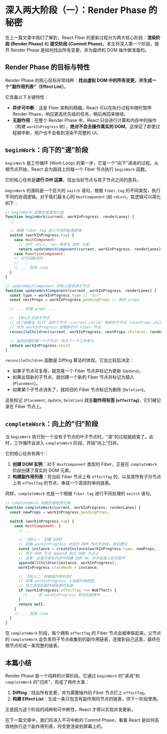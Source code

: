 # 深入两大阶段（一）：Render Phase 的秘密

在上一篇文章中我们了解到，React Fiber 的更新过程分为两大核心阶段：**渲染阶段 (Render Phase)** 和 **提交阶段 (Commit Phase)**。本文将深入第一个阶段，揭开 Render Phase 是如何找出所有变更，并为最终的 DOM 操作做准备的。

## Render Phase 的目标与特性

Render Phase 的核心目标非常纯粹：**找出虚拟 DOM 中的所有变更，并生成一个"副作用列表"（Effect List）**。

它具备以下关键特性：

- **异步可中断**：这是 Fiber 架构的精髓。React 可以在执行过程中随时暂停 Render Phase，响应更高优先级的任务，稍后再回来继续。
- **无副作用**：在整个 Render Phase 中，React 只会进行计算和内存中的操作（构建 `workInProgress` 树），**绝对不会去操作真实的 DOM**。这保证了即使过程被中断，用户也不会看到渲染不完整的 UI。

## `beginWork`：向下的"递"阶段

`beginWork` 是工作循环 (Work Loop) 的第一步，它是一个"向下"递进的过程。从根节点开始，React 会为路径上的每一个 Fiber 节点执行 `beginWork` 函数。

它的核心任务是**进行 Diff 运算**，找出当前节点与其子节点之间的差异。

`beginWork` 的源码是一个巨大的 `switch` 语句，根据 `fiber.tag` 的不同类型，执行不同的协调逻辑。对于我们最关心的 `HostComponent` (如 `<div>`)，其逻辑可以简化如下：

```javascript
// beginWork 函数的高度简化版
function beginWork(current, workInProgress, renderLanes) {
  // ...

  // 根据 fiber.tag 进入不同的处理逻辑
  switch (workInProgress.tag) {
    case HostComponent:
      // 对于 <div>, <p> 等原生 DOM 元素
      return updateHostComponent(current, workInProgress, renderLanes)
    case FunctionComponent:
    // 对于函数组件
    // ...
    // ... 其他 case
  }
}

// updateHostComponent 的核心是协调子节点
function updateHostComponent(current, workInProgress, renderLanes) {
  const type = workInProgress.type // "div"
  const nextProps = workInProgress.pendingProps // 新的 props

  // ... 处理 props ...

  // 【核心】协调子节点
  // 这个函数会 diff 旧的子节点 (current.child) 和新的子节点 (nextProps.children)
  // 并为 workInProgress 创建新的子 Fiber 节点
  reconcileChildren(current, workInProgress, nextProps.children, renderLanes)

  // 返回创建的第一个子节点，作为下一个工作单元
  return workInProgress.child
}
```

`reconcileChildren` 函数是 Diffing 算法的体现。它会比较后决定：

- 如果子节点可复用，就克隆一个 Fiber 节点并标记为更新 (`Update`)。
- 如果出现新的子节点，就创建一个新的 Fiber 节点并标记为插入 (`Placement`)。
- 如果某个子节点消失了，就将旧的 Fiber 节点标记为删除 (`Deletion`)。

这些标记 (`Placement`, `Update`, `Deletion`) 就是**副作用标签 (`effectTag`)**，它们被记录在 Fiber 节点上。

## `completeWork`：向上的"归"阶段

当 `beginWork` 执行到一个没有子节点的叶子节点时，"递"的过程就结束了。此时，工作循环会进入 `completeWork` 阶段，开始"向上"归并。

它的核心任务有两个：

1.  **创建 DOM 实例**：对于 `HostComponent` 类型的 Fiber，正是在 `completeWork` 阶段创建了真实的 DOM 元素。
2.  **构建副作用列表**：将当前 Fiber 节点上有 `effectTag` 的、以及其所有子孙节点上有 `effectTag` 的节点，串成一个高效的单向链表。

同样，`completeWork` 也是一个根据 `fiber.tag` 进行不同处理的 `switch` 语句。

```javascript
// completeWork 函数的高度简化版
function completeWork(current, workInProgress, renderLanes) {
  const newProps = workInProgress.pendingProps;

  switch (workInProgress.tag) {
    case HostComponent: {
      // ...

      // 【核心一：创建 DOM】
      // 如果 workInProgress 对应的 DOM 节点不存在，就创建它
      const instance = createInstance(workInProgress.type, newProps, ...);
      // 将子 DOM 节点 append 到父 DOM 节点上
      // 注意：这里只是在内存中构建 DOM 树，并不会插入到页面中
      appendAllChildren(instance, workInProgress);
      workInProgress.stateNode = instance;

      // 【核心二：构建副作用列表】
      // 如果 workInProgress 上有副作用标签，
      // 将它添加到副作用链表的末尾
      if (workInProgress.effectTag !== NoEffect) {
        // ... 将 workInProgress 添加到链表中 ...
      }
      return null;
    }
    // ... 其他 case
  }
}
```

在 `completeWork` 阶段，每个拥有 `effectTag` 的 Fiber 节点会被串联起来。父节点的 `completeWork` 会负责将子节点收集到的副作用链表，连接到自己这里，最终在根节点形成一条完整的链表。

## 本篇小结

Render Phase 是一个纯粹的计算阶段。它通过 `beginWork` 的"递进"和 `completeWork` 的"归并"，完成了两件大事：

1.  **Diffing**：找出所有变更，并为需要操作的 Fiber 节点打上 `effectTag`。
2.  **构建 Effect List**：生成一条只包含有副作用的节点的链表，供下一阶段使用。

正是因为这个阶段的纯粹和可中断性，React 才得以实现并发更新。

在下一篇文章中，我们将进入不可中断的 Commit Phase，看看 React 是如何高效地执行这个副作用列表，将变更渲染到屏幕上的。
